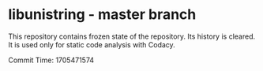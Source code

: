 # libunistring - master branch

This repository contains frozen state of the repository.
Its history is cleared. It is used only for static code
analysis with Codacy.

Commit Time: 1705471574
